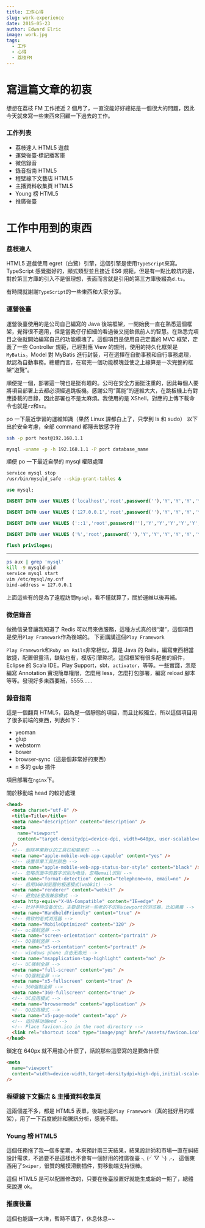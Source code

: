 ```yaml
---
title: 工作心得
slug: work-experience
date: 2015-05-23
author: Edward Elric
image: work.jpg
tags:
  - 工作
  - 心得
  - 荔枝FM
---
```


# 寫這篇文章的初衷

想想在荔枝 FM 工作接近 2 個月了，一直沒能好好總結是一個很大的問題，因此今天就來寫一些東西來回顧一下過去的工作。

### 工作列表

- 荔枝達人 HTML5 遊戲
- 運營後臺·標記播客庫
- 微信錄音
- 錄音指南 HTML5
- 程壁線下文藝店 HTML5
- 主播資料收集頁 HTML5
- Young 榜 HTML5
- 推廣後臺

# 工作中用到的東西

### 荔枝達人

HTML5 遊戲使用 egret（白鷺）引擎，這個引擎是使用`TypeScript`來寫。TypeScript 感覺挺好的，顯式類型並且接近 ES6 規範，但是有一點比較坑的是，對於第三方庫的引入不是很理想，表面而言就是引用的第三方庫後綴為`d.ts`。

有時間就謝謝`TypeScript`的一些東西和大家分享。

### 運營後臺

運營後臺使用的是公司自己編寫的 Java 後端框架，一開始我一直在熟悉這個框架，覺得很不適用，但是當我仔仔細細的看過後又挺欽佩前人的智慧。在熟悉完項目之後就開始編寫自己的功能模塊了。這個項目是使用自己定義的 MVC 框架，定義了一些 Controller 規範，已經對應 View 的規則，使用的持久化框架是`MyBatis`。Model 對 MyBatis 進行封裝，可在選擇在自動事務和自行事務處理，默認為自動事務。總體而言，在寫完一個功能模塊並使之上線算是一次完整的框架“遊覽”。

順便提一個，部署這一塊也是挺有趣的。公司在安全方面挺注重的，因此每個人要將項目部署上去都必須經過跳板機。感謝公司“萬能”的運維大大，在跳板機上有對應掛載的目錄，因此部署也不是太麻煩。我使用的是 XShell，對應的上傳下載命令也就是`rz`和`sz`。

po 一下最近學習的運維知識（果然 Linux 課都白上了，只學到 ls 和 sudo）
以下出於安全考慮，全部 command 都隱去敏感字符

```bash
ssh -p port host@192.168.1.1
```

```bash
mysql -uname -p -h 192.168.1.1 -P port database_name
```

順便 po 一下最近自學的 mysql 權限處理

```bash
service mysql stop
/usr/bin/mysqld_safe --skip-grant-tables &
```

```sql
use mysql;

INSERT INTO user VALUES ('localhost','root',password(''),'Y','Y','Y','Y','Y','Y','Y','Y','Y','Y','Y','Y','Y','Y','Y','Y','Y','Y','Y','Y','Y','Y','Y','Y','Y','Y','Y','Y','Y','','','','','0','0','0','0','','');

INSERT INTO user VALUES ('127.0.0.1','root',password(''),'Y','Y','Y','Y','Y','Y','Y','Y','Y','Y','Y','Y','Y','Y','Y','Y','Y','Y','Y','Y','Y','Y','Y','Y','Y','Y','Y','Y','Y','','','','','0','0','0','0','','');

INSERT INTO user VALUES ('::1','root',password(''),'Y','Y','Y','Y','Y','Y','Y','Y','Y','Y','Y','Y','Y','Y','Y','Y','Y','Y','Y','Y','Y','Y','Y','Y','Y','Y','Y','Y','Y','','','','','0','0','0','0','','');

INSERT INTO user VALUES ('%','root',password(''),'Y','Y','Y','Y','Y','Y','Y','Y','Y','Y','Y','Y','Y','Y','Y','Y','Y','Y','Y','Y','Y','Y','Y','Y','Y','Y','Y','Y','Y','','','','','0','0','0','0','','');

flush privileges;
```

---

```bash
ps aux | grep 'mysql'
kill -9 mysqld-pid
service mysql start
vim /etc/mysql/my.cnf
bind-address = 127.0.0.1
```

上面這些有的是為了遠程訪問`Mysql`，看不懂就算了，關於運維以後再補。

### 微信錄音

做微信录音讓我知道了 Redis 可以用來做服務，這種方式真的很“潮”，這個項目是使用`Play Framework`作為後端的。
下面講講這個`Play Framework`

`Play Framework`和`Ruby on Rails`非常相似，算是 Java 的 Rails，編寫東西相當敏捷，配置很靈活，缺點也有，模版引擎略坑。這個框架有很多配套的組件，Eclipse 的 Scala IDE，Play Support，sbt，`activator`，等等。一些實踐，怎麼編寫 Annotation 實現簡單權限，怎麼用 less，怎麼打包部署，編寫 reload 腳本等等。發現好多東西要補，5555……

### 錄音指南

這是一個翻頁 HTML5，因為是一個靜態的項目，而且比較獨立，所以這個項目用了很多前端的東西，列表如下：

- yeoman
- glup
- webstorm
- bower
- browser-sync（這是個非常好的東西）
- n 多的 gulp 插件

項目部署在`nginx`下。

關於移動端 head 的較好處理

```html
<head>
  <meta charset="utf-8" />
  <title>Title</title>
  <meta name="description" content="description" />
  <meta
    name="viewport"
    content="target-densitydpi=device-dpi, width=640px, user-scalable=no"
  />
  <!-- 删除苹果默认的工具栏和菜单栏 -->
  <meta name="apple-mobile-web-app-capable" content="yes" />
  <!-- 设置苹果工具栏颜色 -->
  <meta name="apple-mobile-web-app-status-bar-style" content="black" />
  <!-- 忽略页面中的数字识别为电话，忽略email识别 -->
  <meta name="format-detection" content="telephone=no, email=no" />
  <!-- 启用360浏览器的极速模式(webkit) -->
  <meta name="renderer" content="webkit" />
  <!-- 避免IE使用兼容模式 -->
  <meta http-equiv="X-UA-Compatible" content="IE=edge" />
  <!-- 针对手持设备优化，主要是针对一些老的不识别viewport的浏览器，比如黑莓 -->
  <meta name="HandheldFriendly" content="true" />
  <!-- 微软的老式浏览器 -->
  <meta name="MobileOptimized" content="320" />
  <!-- uc强制竖屏 -->
  <meta name="screen-orientation" content="portrait" />
  <!-- QQ强制竖屏 -->
  <meta name="x5-orientation" content="portrait" />
  <!-- windows phone 点击无高光 -->
  <meta name="msapplication-tap-highlight" content="no" />
  <!-- UC强制全屏 -->
  <meta name="full-screen" content="yes" />
  <!-- QQ强制全屏 -->
  <meta name="x5-fullscreen" content="true" />
  <!-- 360强制全屏 -->
  <meta name="360-fullscreen" content="true" />
  <!-- UC应用模式 -->
  <meta name="browsermode" content="application" />
  <!-- QQ应用模式 -->
  <meta name="x5-page-mode" content="app" />
  <!-- 适应移动端end -->
  <!-- Place favicon.ico in the root directory -->
  <link rel="shortcut icon" type="image/png" href="/assets/favicon.ico" />
</head>
```

鎖定在 640px 就不用擔心什麼了，話說那些這麼寫的是要做什麼

```html
<meta
  name="viewport"
  content="width=device-width,target-densitydpi=high-dpi,initial-scale=1.0, minimum-scale=1.0, maximum-scale=1.0, user-scalable=no"
/>
```

### 程壁線下文藝店 & 主播資料收集頁

這兩個差不多，都是 HTML5 表單，後端也是`Play Framework`（真的挺好用的框架），用了一下百度統計和騰訊分析，感覺不錯。

### Young 榜 HTML5

這個任務拖了我一個多星期，本來預計兩三天結果，結果設計師和市場一直在糾結設計需求，不過要不是這樣也不會有一個好用的推廣後臺 ╮(╯▽╰)╭，
這個東西用了`Swiper`，很贊的觸摸滑動插件，對移動端支持很棒。

這個 HTML5 是可以配置修改的，只要在後臺設置好就能生成新的一期了，總體來說還 ok。

### 推廣後臺

這個也能講一大堆，暫時不講了，休息休息~~
